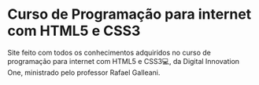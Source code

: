 # Curso de Programação para internet com HTML5 e CSS3
 
Site feito com todos os conhecimentos adquiridos no curso de programação para internet com HTML5 e CSS3:computer:, da Digital Innovation One, ministrado pelo professor Rafael Galleani.
